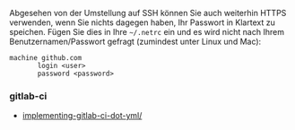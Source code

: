 Abgesehen von der Umstellung auf SSH können Sie auch weiterhin HTTPS verwenden, wenn Sie nichts dagegen haben, Ihr Passwort in Klartext zu speichen.
Fügen Sie dies in Ihre `~/.netrc` ein und es wird nicht nach Ihrem Benutzernamen/Passwort gefragt (zumindest unter Linux und Mac):

```
machine github.com
       login <user>
       password <password>
```

### gitlab-ci
* [implementing-gitlab-ci-dot-yml/](https://about.gitlab.com/2015/06/08/implementing-gitlab-ci-dot-yml/)
